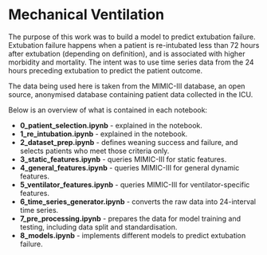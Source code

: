 # Mechanical Ventilation

The purpose of this work was to build a model to predict extubation failure. Extubation failure happens when a patient is re-intubated less than 72 hours after extubation (depending on definition), and is associated with higher morbidity and mortality. The intent was to use time series data from the 24 hours preceding extubation to predict the patient outcome.

The data being used here is taken from the MIMIC-III database, an open source, anonymised database containing patient data collected in the ICU.

Below is an overview of what is contained in each notebook:
- **0_patient_selection.ipynb** - explained in the notebook.
- **1_re_intubation.ipynb** - explained in the notebook.
- **2_dataset_prep.ipynb** - defines weaning success and failure, and selects patients who meet those criteria only.
- **3_static_features.ipynb** - queries MIMIC-III for static features.
- **4_general_features.ipynb** - queries MIMIC-III for general dynamic features.
- **5_ventilator_features.ipynb** - queries MIMIC-III for ventilator-specific features.
- **6_time_series_generator.ipynb** - converts the raw data into 24-interval time series.
- **7_pre_processing.ipynb** - prepares the data for model training and testing, including data split and standardisation.
- **8_models.ipynb** - implements different models to predict extubation failure.
